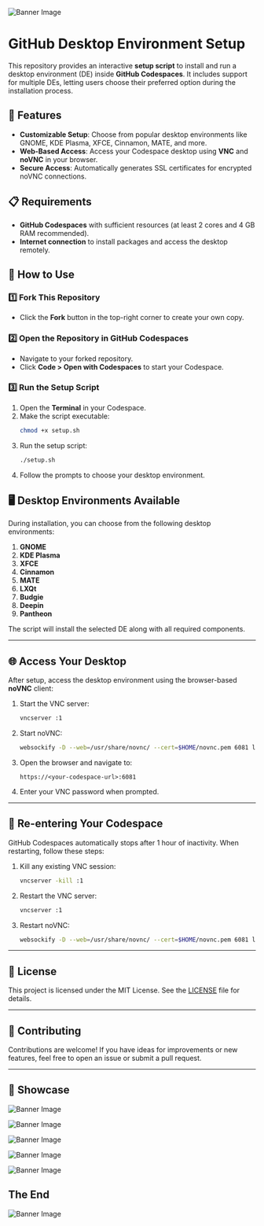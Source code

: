 ![Banner Image](./banner.png)

# GitHub Desktop Environment Setup

This repository provides an interactive **setup script** to install and run a desktop environment (DE) inside **GitHub Codespaces**. It includes support for multiple DEs, letting users choose their preferred option during the installation process.



## 🚀 Features

- **Customizable Setup**: Choose from popular desktop environments like GNOME, KDE Plasma, XFCE, Cinnamon, MATE, and more.
- **Web-Based Access**: Access your Codespace desktop using **VNC** and **noVNC** in your browser.
- **Secure Access**: Automatically generates SSL certificates for encrypted noVNC connections.



## 📋 Requirements

- **GitHub Codespaces** with sufficient resources (at least 2 cores and 4 GB RAM recommended).
- **Internet connection** to install packages and access the desktop remotely.


## 📂 How to Use

### 1️⃣ Fork This Repository
- Click the **Fork** button in the top-right corner to create your own copy.

### 2️⃣ Open the Repository in GitHub Codespaces
- Navigate to your forked repository.
- Click **Code > Open with Codespaces** to start your Codespace.

### 3️⃣ Run the Setup Script
1. Open the **Terminal** in your Codespace.
2. Make the script executable:
   ```bash
   chmod +x setup.sh
   ```
3. Run the setup script:
   ```bash
   ./setup.sh
   ```
4. Follow the prompts to choose your desktop environment.


## 🖥️ Desktop Environments Available

During installation, you can choose from the following desktop environments:

1. **GNOME**
2. **KDE Plasma**
3. **XFCE**
4. **Cinnamon**
5. **MATE**
6. **LXQt**
7. **Budgie**
8. **Deepin**
9. **Pantheon**

The script will install the selected DE along with all required components.

---

## 🌐 Access Your Desktop

After setup, access the desktop environment using the browser-based **noVNC** client:

1. Start the VNC server:
   ```bash
   vncserver :1
   ```
2. Start noVNC:
   ```bash
   websockify -D --web=/usr/share/novnc/ --cert=$HOME/novnc.pem 6081 localhost:5901
   ```
3. Open the browser and navigate to:
   ```
   https://<your-codespace-url>:6081
   ```
4. Enter your VNC password when prompted.

---

## 🔄 Re-entering Your Codespace

GitHub Codespaces automatically stops after 1 hour of inactivity. When restarting, follow these steps:

1. Kill any existing VNC session:
   ```bash
   vncserver -kill :1
   ```
2. Restart the VNC server:
   ```bash
   vncserver :1
   ```
3. Restart noVNC:
   ```bash
   websockify -D --web=/usr/share/novnc/ --cert=$HOME/novnc.pem 6081 localhost:5901
   ```

---

## 📖 License

This project is licensed under the MIT License. See the [LICENSE](LICENSE) file for details.

---

## 🤝 Contributing

Contributions are welcome! If you have ideas for improvements or new features, feel free to open an issue or submit a pull request.

---

## 🌟 Showcase 

![Banner Image](./preview1.png)

![Banner Image](./preview2.png)

![Banner Image](./preview3.png)

![Banner Image](./preview4.png)

![Banner Image](./preview5.png)


## The End

![Banner Image](./banner1.png)
